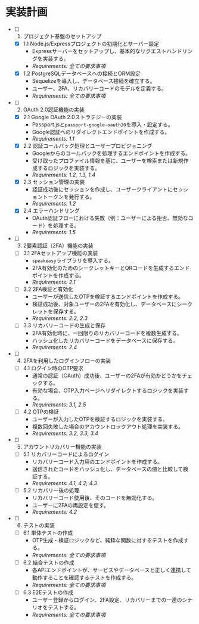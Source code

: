 # 実装計画

- [ ] 1. プロジェクト基盤のセットアップ
  - [x] 1.1 Node.js/Expressプロジェクトの初期化とサーバー設定
    - Expressサーバーをセットアップし、基本的なリクエストハンドリングを実装する。
    - _Requirements: 全ての要求事項_
  - [x] 1.2 PostgreSQLデータベースへの接続とORM設定
    - Sequelizeを導入し、データベース接続を確立する。
    - ユーザー、2FA、リカバリーコードのモデルを定義する。
    - _Requirements: 全ての要求事項_

- [ ] 2. OAuth 2.0認証機能の実装
  - [x] 2.1 Google OAuth 2.0ストラテジーの実装
    - Passport.jsと`passport-google-oauth20`を導入・設定する。
    - Google認証へのリダイレクトエンドポイントを作成する。
    - _Requirements: 1.1_
  - [x] 2.2 認証コールバック処理とユーザープロビジョニング
    - Googleからのコールバックを処理するエンドポイントを作成する。
    - 受け取ったプロファイル情報を基に、ユーザーを検索または新規作成するロジックを実装する。
    - _Requirements: 1.2, 1.3, 1.4_
  - [x] 2.3 セッション管理の実装
    - 認証成功後にセッションを作成し、ユーザークライアントにセッショントークンを発行する。
    - _Requirements: 1.2_
  - [x] 2.4 エラーハンドリング
    - OAuth認証フローにおける失敗（例：ユーザーによる拒否、無効なコード）を処理する。
    - _Requirements: 1.5_

- [ ] 3. 2要素認証（2FA）機能の実装
  - [ ] 3.1 2FAセットアップ機能の実装
    - `speakeasy`ライブラリを導入する。
    - 2FA有効化のためのシークレットキーとQRコードを生成するエンドポイントを作成する。
    - _Requirements: 2.1_
  - [ ] 3.2 2FA検証と有効化
    - ユーザーが送信したOTPを検証するエンドポイントを作成する。
    - 検証成功後、対象ユーザーの2FAを有効化し、データベースにシークレットを保存する。
    - _Requirements: 2.2, 2.3_
  - [ ] 3.3 リカバリーコードの生成と保存
    - 2FA有効化時に、一回限りのリカバリーコードを複数生成する。
    - ハッシュ化したリカバリーコードをデータベースに保存する。
    - _Requirements: 2.4_

- [ ] 4. 2FAを利用したログインフローの実装
  - [ ] 4.1 ログイン時のOTP要求
    - 通常の認証（OAuth）成功後、ユーザーの2FAが有効かどうかをチェックする。
    - 有効な場合、OTP入力ページへリダイレクトするロジックを実装する。
    - _Requirements: 3.1, 2.5_
  - [ ] 4.2 OTPの検証
    - ユーザーが入力したOTPを検証するロジックを実装する。
    - 複数回失敗した場合のアカウントロックアウト処理を実装する。
    - _Requirements: 3.2, 3.3, 3.4_

- [ ] 5. アカウントリカバリー機能の実装
  - [ ] 5.1 リカバリーコードによるログイン
    - リカバリーコード入力用のエンドポイントを作成する。
    - 送信されたコードをハッシュ化し、データベースの値と比較して検証する。
    - _Requirements: 4.1, 4.2, 4.3_
  - [ ] 5.2 リカバリー後の処理
    - リカバリーコード使用後、そのコードを無効化する。
    - ユーザーに2FAの再設定を促す。
    - _Requirements: 4.2_

- [ ] 6. テストの実装
  - [ ] 6.1 単体テストの作成
    - OTP生成・検証ロジックなど、純粋な関数に対するテストを作成する。
    - _Requirements: 全ての要求事項_
  - [ ] 6.2 結合テストの作成
    - 各APIエンドポイントが、サービスやデータベースと正しく連携して動作することを確認するテストを作成する。
    - _Requirements: 全ての要求事項_
  - [ ] 6.3 E2Eテストの作成
    - ユーザー登録からログイン、2FA設定、リカバリーまでの一連のシナリオをテストする。
    - _Requirements: 全ての要求事項_